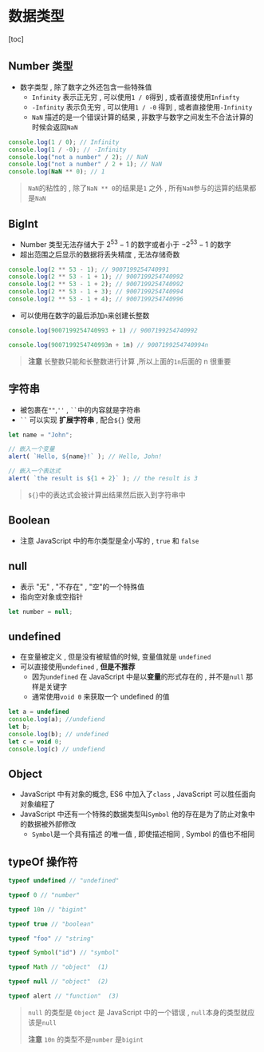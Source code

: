 # 数据类型

[toc]

## Number 类型

- 数字类型 , 除了数字之外还包含一些特殊值
  - `Infinity` 表示正无穷 , 可以使用`1 / 0`得到 , 或者直接使用`Infinfty`
  - `-Infinity` 表示负无穷 , 可以使用`1 / -0` 得到 , 或者直接使用`-Infinity`
  - `NaN` 描述的是一个错误计算的结果 , 非数字与数字之间发生不合法计算的时候会返回`NaN`

```js
console.log(1 / 0); // Infinity
console.log(1 / -0); // -Infinity
console.log("not a number" / 2); // NaN
console.log("not a number" / 2 + 1); // NaN
console.log(NaN ** 0); // 1
```

> `NaN`的粘性的 , 除了`NaN ** 0`的结果是`1` 之外 , 所有`NaN`参与的运算的结果都是`NaN`

## BigInt

- Number 类型无法存储大于 $2^{53} - 1$ 的数字或者小于 $-2^{53} - 1$ 的数字
- 超出范围之后显示的数据将丢失精度 , 无法存储奇数

```js
console.log(2 ** 53 - 1); // 9007199254740991
console.log(2 ** 53 - 1 + 1); // 9007199254740992
console.log(2 ** 53 - 1 + 2); // 9007199254740992
console.log(2 ** 53 - 1 + 3); // 9007199254740994
console.log(2 ** 53 - 1 + 4); // 9007199254740996
```

- 可以使用在数字的最后添加`n`来创建长整数

```js
console.log(9007199254740993 + 1) // 9007199254740992

console.log(9007199254740993n + 1n) // 9007199254740994n
```

> **注意** 长整数只能和长整数进行计算 ,所以上面的`1n`后面的 n 很重要

## 字符串

- 被包裹在`""`,`''` , ` `` `中的内容就是字符串
- ` `` ` 可以实现 **扩展字符串** , 配合`${}` 使用

```js
let name = "John";

// 嵌入一个变量
alert( `Hello, ${name}!` ); // Hello, John!

// 嵌入一个表达式
alert( `the result is ${1 + 2}` ); // the result is 3
```

> `${}`中的表达式会被计算出结果然后嵌入到字符串中

## Boolean

- 注意 JavaScript 中的布尔类型是全小写的 , `true` 和 `false`

## null

- 表示 "无" , "不存在" , "空"的一个特殊值
- 指向空对象或空指针

```js
let number = null;
```

## undefined

- 在变量被定义 , 但是没有被赋值的时候, 变量值就是 `undefined`
- 可以直接使用`undefined` , **但是不推荐**
  - 因为`undefined` 在 JavaScript 中是以**变量**的形式存在的 , 并不是`null` 那样是关键字
  - 通常使用`void 0` 来获取一个 undefined 的值

```js
let a = undefined
console.log(a); //undefiend
let b;
console.log(b); // undefined
let c = void 0;
console.log(c) // undefiend
```

## Object

- JavaScript 中有对象的概念, ES6 中加入了`class` , JavaScript 可以胜任面向对象编程了
- JavaScript 中还有一个特殊的数据类型叫`Symbol` 他的存在是为了防止对象中的数据被外部修改
  - `Symbol`是一个具有描述 的唯一值 , 即使描述相同 , Symbol 的值也不相同

## typeOf 操作符

```JavaScript
typeof undefined // "undefined"

typeof 0 // "number"

typeof 10n // "bigint"

typeof true // "boolean"

typeof "foo" // "string"

typeof Symbol("id") // "symbol"

typeof Math // "object"  (1)

typeof null // "object"  (2)

typeof alert // "function"  (3)
```

> `null` 的类型是 `Object` 是 JavaScript 中的一个错误 , `null`本身的类型就应该是`null`
>
> **注意** `10n` 的类型不是`number` 是`bigint`
